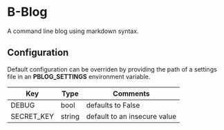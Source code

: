 B-Blog
======

A command line blog using markdown syntax.

Configuration
-------------

Default configuration can be overriden by providing the path of a settings
file in an **PBLOG_SETTINGS** environment variable.

| Key | Type | Comments |
| --- | ---- | -------- |
| DEBUG | bool | defaults to False |
| SECRET_KEY | string | default to an insecure value |
